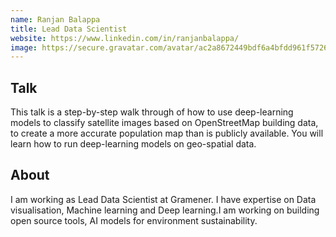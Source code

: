 ```yaml
---
name: Ranjan Balappa
title: Lead Data Scientist
website: https://www.linkedin.com/in/ranjanbalappa/
image: https://secure.gravatar.com/avatar/ac2a8672449bdf6a4bfdd961f5726efb?s=500
---
```


## Talk
This talk is a step-by-step walk through of how to use deep-learning models to classify satellite images based on OpenStreetMap building data, to create a more accurate population map than is publicly available. You will learn how to run deep-learning models on geo-spatial data.

## About
I am working as Lead Data Scientist at Gramener. I have expertise on Data visualisation, Machine learning and Deep learning.I am working on building open source tools, AI models for environment sustainability.
